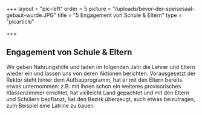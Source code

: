 +++
layout = "pic-left"
order = 5
picture = "/uploads/bevor-der-speisesaal-gebaut-wurde.JPG"
title = "5 Engagement von Schule & Eltern"
type = "picarticle"

+++
## Engagement von Schule & Eltern

Wir geben Nahrungshilfe und laden im folgenden Jahr die Lehrer und Eltern wieder ein und lassen uns von deren Aktionen berichten. Vorausgesetzt der Rektor steht hinter dem Aufbauprogramm, hat er mit den Eltern bereits etwas unternommen: z.B. mit ihnen schon ein weiteres provisorisches Klassenzimmer errichtet, hat vielleicht Land gepachtet und mit den Eltern und Schülern bepflanzt, hat den Bezirk überzeugt, auch etwas beizutragen, zum Beispiel eine Latrine zu bauen.